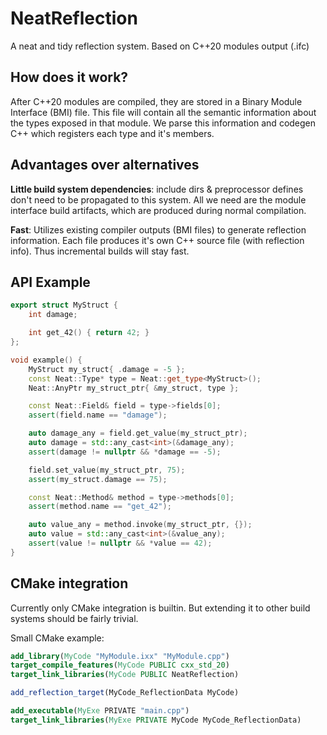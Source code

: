 # NeatReflection
A neat and tidy reflection system. Based on C++20 modules output (.ifc)

## How does it work?
After C++20 modules are compiled, they are stored in a Binary Module Interface (BMI) file. This file will contain all the semantic information about the types exposed in that module. We parse this information and codegen C++ which registers each type and it's members.

## Advantages over alternatives
**Little build system dependencies**: include dirs & preprocessor defines don't need to be propagated to this system. All we need are the module interface build artifacts, which are produced during normal compilation.

**Fast**: Utilizes existing compiler outputs (BMI files) to generate reflection information. Each file produces it's own C++ source file (with reflection info). Thus incremental builds will stay fast. 

## API Example
```cpp
export struct MyStruct {
    int damage;

    int get_42() { return 42; }
};

void example() {
    MyStruct my_struct{ .damage = -5 };
    const Neat::Type* type = Neat::get_type<MyStruct>();
    Neat::AnyPtr my_struct_ptr{ &my_struct, type };

    const Neat::Field& field = type->fields[0];
    assert(field.name == "damage");

    auto damage_any = field.get_value(my_struct_ptr);
    auto damage = std::any_cast<int>(&damage_any);
    assert(damage != nullptr && *damage == -5);

    field.set_value(my_struct_ptr, 75);
    assert(my_struct.damage == 75);

    const Neat::Method& method = type->methods[0];
    assert(method.name == "get_42");

    auto value_any = method.invoke(my_struct_ptr, {});
    auto value = std::any_cast<int>(&value_any);
    assert(value != nullptr && *value == 42);
}
```

## CMake integration
Currently only CMake integration is builtin. But extending it to other build systems should be fairly trivial.
 
Small CMake example:
```cmake
add_library(MyCode "MyModule.ixx" "MyModule.cpp")
target_compile_features(MyCode PUBLIC cxx_std_20)
target_link_libraries(MyCode PUBLIC NeatReflection)

add_reflection_target(MyCode_ReflectionData MyCode)

add_executable(MyExe PRIVATE "main.cpp")
target_link_libraries(MyExe PRIVATE MyCode MyCode_ReflectionData)
```
